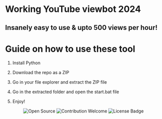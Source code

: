 # Working YouTube viewbot 2024   
       
## Insanely easy to use & upto 500 views per hour!      
   
# Guide on how to use these tool
   
1. Install Python    
      
2. Download the repo as a ZIP     
    
3. Go in your file explorer and extract the ZIP file      
  
4. Go in the extracted folder and open the start.bat file   
 
5. Enjoy! 
   
<p align="center"> 
  <img src="https://badges.frapsoft.com/os/v1/open-source.svg?v=103" alt="Open Source">  
  <img src="https://img.shields.io/badge/contributions-welcome-brightgreen.svg?style=flat" alt="Contribution Welcome">   
  <img src="https://img.shields.io/badge/License-GPLv3-blue.svg" alt="License Badge">         
</p>  